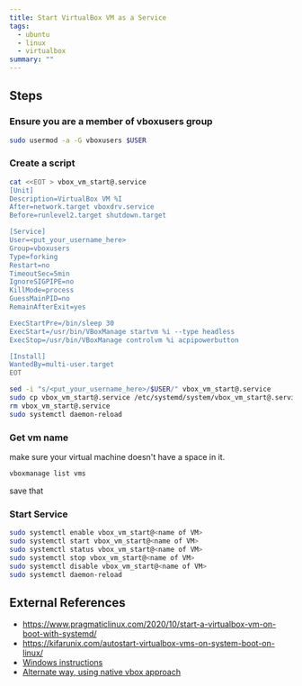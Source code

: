 ```yaml
---
title: Start VirtualBox VM as a Service
tags:
  - ubuntu
  - linux
  - virtualbox
summary: ""
---
```


## Steps

### Ensure you are a member of vboxusers group

```bash
sudo usermod -a -G vboxusers $USER
```

### Create a script

```bash
cat <<EOT > vbox_vm_start@.service
[Unit]
Description=VirtualBox VM %I
After=network.target vboxdrv.service
Before=runlevel2.target shutdown.target

[Service]
User=<put_your_username_here>
Group=vboxusers
Type=forking
Restart=no
TimeoutSec=5min
IgnoreSIGPIPE=no
KillMode=process
GuessMainPID=no
RemainAfterExit=yes

ExecStartPre=/bin/sleep 30
ExecStart=/usr/bin/VBoxManage startvm %i --type headless
ExecStop=/usr/bin/VBoxManage controlvm %i acpipowerbutton

[Install]
WantedBy=multi-user.target
EOT

sed -i "s/<put_your_username_here>/$USER/" vbox_vm_start@.service
sudo cp vbox_vm_start@.service /etc/systemd/system/vbox_vm_start@.service
rm vbox_vm_start@.service
sudo systemctl daemon-reload
```

### Get vm name

make sure your virtual machine doesn't have a space in it.

```bash
vboxmanage list vms
```

save that

### Start Service

```bash
sudo systemctl enable vbox_vm_start@<name of VM>
sudo systemctl start vbox_vm_start@<name of VM>
sudo systemctl status vbox_vm_start@<name of VM>
sudo systemctl stop vbox_vm_start@<name of VM>
sudo systemctl disable vbox_vm_start@<name of VM>
sudo systemctl daemon-reload
```

## External References

* <https://www.pragmaticlinux.com/2020/10/start-a-virtualbox-vm-on-boot-with-systemd/>
* <https://kifarunix.com/autostart-virtualbox-vms-on-system-boot-on-linux/>
* [Windows instructions](https://github.com/onlyfang/VBoxVmService)
* [Alternate way, using native vbox approach](https://kifarunix.com/autostart-virtualbox-vms-on-system-boot-on-linux/)